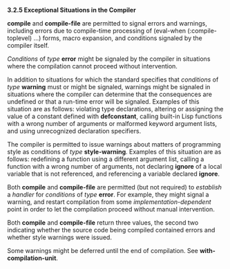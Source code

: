 **3.2.5 Exceptional Situations in the Compiler** 

**compile** and **compile-file** are permitted to signal errors and warnings, including errors due to compile-time processing of (eval-when (:compile-toplevel) ...) forms, macro expansion, and conditions signaled by the compiler itself. 

*Conditions* of *type* **error** might be signaled by the compiler in situations where the compilation cannot proceed without intervention. 

In addition to situations for which the standard specifies that *conditions* of *type* **warning** must or might be signaled, warnings might be signaled in situations where the compiler can determine that the consequences are undefined or that a run-time error will be signaled. Examples of this situation are as follows: violating type declarations, altering or assigning the value of a constant defined with **defconstant**, calling built-in Lisp functions with a wrong number of arguments or malformed keyword argument lists, and using unrecognized declaration specifiers. 

The compiler is permitted to issue warnings about matters of programming style as conditions of *type* **style-warning**. Examples of this situation are as follows: redefining a function using a different argument list, calling a function with a wrong number of arguments, not declaring **ignore** of a local variable that is not referenced, and referencing a variable declared **ignore**. 

Both **compile** and **compile-file** are permitted (but not required) to *establish* a *handler* for *conditions* of *type* **error**. For example, they might signal a warning, and restart compilation from some *implementation-dependent* point in order to let the compilation proceed without manual intervention. 

Both **compile** and **compile-file** return three values, the second two indicating whether the source code being compiled contained errors and whether style warnings were issued. 

Some warnings might be deferred until the end of compilation. See **with-compilation-unit**. 





